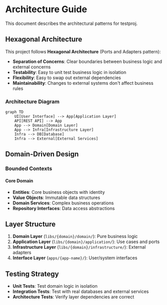 # Architecture Guide

This document describes the architectural patterns for testproj.

## Hexagonal Architecture

This project follows **Hexagonal Architecture** (Ports and Adapters pattern):

- **Separation of Concerns**: Clear boundaries between business logic and external concerns
- **Testability**: Easy to unit test business logic in isolation
- **Flexibility**: Easy to swap out external dependencies
- **Maintainability**: Changes to external systems don't affect business rules

### Architecture Diagram

```mermaid
graph TD
    UI[User Interface] --> App[Application Layer]
    API[REST API] --> App
    App --> Domain[Domain Layer]
    App --> Infra[Infrastructure Layer]
    Infra --> DB[Database]
    Infra --> External[External Services]
```

## Domain-Driven Design

### Bounded Contexts

#### Core Domain

- **Entities**: Core business objects with identity
- **Value Objects**: Immutable data structures
- **Domain Services**: Complex business operations
- **Repository Interfaces**: Data access abstractions


## Layer Structure

1. **Domain Layer** (`libs/{domain}/domain/`): Pure business logic
2. **Application Layer** (`libs/{domain}/application/`): Use cases and ports
3. **Infrastructure Layer** (`libs/{domain}/infrastructure/`): External adapters
4. **Interface Layer** (`apps/{app-name}/`): User/system interfaces

## Testing Strategy

- **Unit Tests**: Test domain logic in isolation
- **Integration Tests**: Test with real databases and external services
- **Architecture Tests**: Verify layer dependencies are correct
